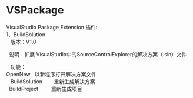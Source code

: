# VSPackage
VisualStudio Package Extension
插件:<br/>
1、BuildSolution<br/>
    版本：V1.0<br/>
    
    说明：扩展 VisualStudio中的SourceControlExplorer的解决方案（.sln）文件<br/>
    
    功能： <br/>
    OpenNew              以新程序打开解决方案文件<br/>
    BuildSolution        重新生成解决方案<br/>
    BuildProject         重新生成项目<br/>
